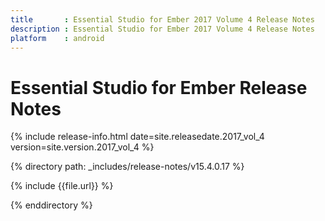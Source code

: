 ```yaml
---
title 		: Essential Studio for Ember 2017 Volume 4 Release Notes
description : Essential Studio for Ember 2017 Volume 4 Release Notes
platform    : android
---
```


# Essential Studio for Ember Release Notes  

{% include release-info.html date=site.releasedate.2017_vol_4 version=site.version.2017_vol_4 %} 

{% directory path: _includes/release-notes/v15.4.0.17 %}

{% include {{file.url}} %}

{% enddirectory %}


